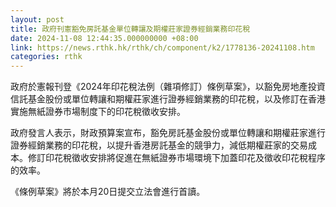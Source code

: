 ```yaml
---
layout: post
title: 政府刊憲豁免房託基金單位轉讓及期權莊家證券經銷業務印花稅
date: 2024-11-08 12:44:35.000000000 +08:00
link: https://news.rthk.hk/rthk/ch/component/k2/1778136-20241108.htm
categories: rthk
---
```


政府於憲報刊登《2024年印花稅法例（雜項修訂）條例草案》，以豁免房地產投資信託基金股份或單位轉讓和期權莊家進行證券經銷業務的印花稅，以及修訂在香港實施無紙證券市場制度下的印花稅徵收安排。
 
政府發言人表示，財政預算案宣布，豁免房託基金股份或單位轉讓和期權莊家進行證券經銷業務的印花稅，以提升香港房託基金的競爭力，減低期權莊家的交易成本。修訂印花稅徵收安排將促進在無紙證券市場環境下加蓋印花及徵收印花稅程序的效率。
 
《條例草案》將於本月20日提交立法會進行首讀。
